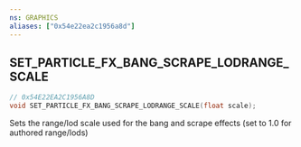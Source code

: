 ```yaml
---
ns: GRAPHICS
aliases: ["0x54e22ea2c1956a8d"]
---
```

## SET_PARTICLE_FX_BANG_SCRAPE_LODRANGE_SCALE

```c
// 0x54E22EA2C1956A8D
void SET_PARTICLE_FX_BANG_SCRAPE_LODRANGE_SCALE(float scale);
```

Sets the range/lod scale used for the bang and scrape effects (set to 1.0 for authored range/lods)


